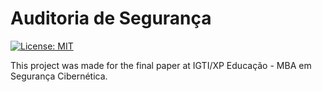 # Auditoria de Segurança

[![License: MIT](https://img.shields.io/badge/License-MIT-yellow.svg)](https://opensource.org/licenses/MIT)

This project was made for the final paper at IGTI/XP Educação - MBA em Segurança Cibernética. 
